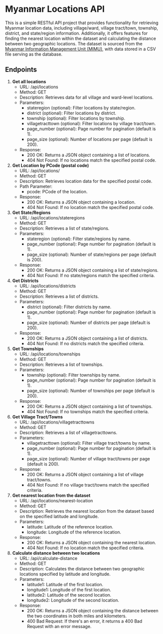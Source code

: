 <h1>Myanmar Locations API</h1>
    <div>
        This is a simple RESTful API project that provides functionality for retrieving Myanmar location data, including village/ward, village tract/town, township, district, and state/region information.
        Additionally, it offers features for finding the nearest location within the dataset and calculating the distance between two geographic locations.
        The dataset is sourced from the <a href='https://themimu.info/place-codes'>Myanmar Information Management Unit (MIMU)</a>, with data stored in a CSV file serving as the database.
    </div>    
    <h2>Endpoints</h2>
    <ol>
        <li>
            <strong>Get all locations</strong>
            <ul>
                <li>URL: /api/locations</li>
                <li>Method: GET</li>
                <li>Description: Retrieves data for all village and ward-level locations.</li>
                <li>
                    Parameters:
                    <ul>
                        <li>stateregion (optional): Filter locations by state/region.</li>
                        <li>district (optional): Filter locations by district.</li>
                        <li>township (optional): Filter locations by township.</li>
                        <li>villagetracttown (optional): Filter locations by village tract/town.</li>
                        <li>page_number (optional): Page number for pagination (default is 1).</li>
                        <li>page_size (optional): Number of locations per page (default is 200).</li>
                    </ul>
                </li>
                <li>
                    Response:
                    <ul>
                        <li>200 OK: Returns a JSON object containing a list of locations.</li>
                        <li>404 Not Found: If no locations match the specified postal code.</li>
                    </ul>
                </li>
            </ul>
        </li>
        <li>
            <strong>Get Location by PCode (postal code)</strong>
            <ul>
                <li>URL: /api/locations/<string:pcode></li>
                <li>Method: GET</li>
                <li>Description: Retrieves location data for the specified postal code.</li>
                <li>
                    Path Parameter:
                    <ul>
                        <li>pcode: PCode of the location.</li>
                    </ul>
                </li>
                <li>
                    Response:
                    <ul>
                        <li>200 OK: Returns a JSON object containing a location.</li>
                        <li>404 Not Found: If no location match the specified postal code.</li>
                    </ul>
                </li>
            </ul>
        </li>
        <li>
            <strong>Get State/Regions</strong>
            <ul>
                <li>URL: /api/locations/stateregions</li>
                <li>Method: GET</li>
                <li>Description: Retrieves a list of state/regions.</li>
                <li>
                    Parameters:
                    <ul>
                        <li>stateregion (optional): Filter state/regions by name.</li>
                        <li>page_number (optional): Page number for pagination (default is 1).</li>
                        <li>page_size (optional): Number of state/regions per page (default is 200).</li>
                    </ul>
                </li>
                <li>
                    Response:
                    <ul>
                        <li>200 OK: Returns a JSON object containing a list of state/regions.</li>
                        <li>404 Not Found: If no state/regions match the specified criteria.</li>
                    </ul>
                </li>
            </ul>
        </li>
        <li>
            <strong>Get Districts</strong>
            <ul>
                <li>URL: /api/locations/districts</li>
                <li>Method: GET</li>
                <li>Description: Retrieves a list of districts.</li>
                <li>
                    Parameters:
                    <ul>
                        <li>district (optional): Filter districts by name.</li>
                        <li>page_number (optional): Page number for pagination (default is 1).</li>
                        <li>page_size (optional): Number of districts per page (default is 200).</li>
                    </ul>
                </li>
                <li>
                    Response:
                    <ul>
                        <li>200 OK: Returns a JSON object containing a list of districts.</li>
                        <li>404 Not Found: If no districts match the specified criteria.</li>
                    </ul>
                </li>
            </ul>
        </li>
        <li>
            <strong>Get Townships</strong>
            <ul>
                <li>URL: /api/locations/townships</li>
                <li>Method: GET</li>
                <li>Description: Retrieves a list of townships.</li>
                <li>
                    Parameters:
                    <ul>
                        <li>township (optional): Filter townships by name.</li>
                        <li>page_number (optional): Page number for pagination (default is 1).</li>
                        <li>page_size (optional): Number of townships per page (default is 200).</li>
                    </ul>
                </li>
                <li>
                    Response:
                    <ul>
                        <li>200 OK: Returns a JSON object containing a list of townships.</li>
                        <li>404 Not Found: If no townships match the specified criteria.</li>
                    </ul>
                </li>
            </ul>
        </li>
        <li>
            <strong>Get Village Tract/Towns</strong>
            <ul>
                <li>URL: /api/locations/villagetracttowns</li>
                <li>Method: GET</li>
                <li>Description: Retrieves a list of villagetracttowns.</li>
                <li>
                    Parameters:
                    <ul>
                        <li>villagetracttown (optional): Filter village tract/towns by name.</li>
                        <li>page_number (optional): Page number for pagination (default is 1).</li>
                        <li>page_size (optional): Number of village tract/towns per page (default is 200).</li>
                    </ul>
                </li>
                <li>
                    Response:
                    <ul>
                        <li>200 OK: Returns a JSON object containing a list of village tract/towns.</li>
                        <li>404 Not Found: If no village tract/towns match the specified criteria.</li>
                    </ul>
                </li>
            </ul>
        </li>
        <li>
            <strong>Get nearest location from the dataset</strong>
            <ul>
                <li>URL: /api/locations/nearest-location</li>
                <li>Method: GET</li>
                <li>Description: Retrieves the nearest location from the dataset based on the specified latitude and longitude.</li>
                <li>
                    Parameters:
                    <ul>
                        <li>latitude: Latitude of the reference location.</li>
                        <li>longitude: Longitude of the reference location.</li>
                    </ul>
                </li>
                <li>
                    Response:
                    <ul>
                        <li>200 OK: Returns a JSON object containing the nearest location.</li>
                        <li>404 Not Found: If no location match the specified criteria.</li>
                    </ul>
                </li>
            </ul>
        </li>
        <li>
            <strong>Calculate distance between two locations</strong>
            <ul>
                <li>URL: /api/calculate-distance</li>
                <li>Method: GET</li>
                <li>Description: Calculates the distance between two geographic locations specified by latitude and longitude.</li>
                <li>
                    Parameters:
                    <ul>
                        <li>latitude1: Latitude of the first location.</li>
                        <li>longitude1: Longitude of the first location.</li>
                        <li>latitude2: Latitude of the second location.</li>
                        <li>longitude2: Longitude of the second location.</li>
                    </ul>
                </li>
                <li>
                    Response:
                    <ul>
                        <li>200 OK: Returns a JSON object containing the distance between the two coordinates in both miles and kilometers.</li>
                        <li>400 Bad Request: If there's an error, it returns a 400 Bad Request with an error message.</li>
                    </ul>
                </li>
            </ul>
        </li>
    </ol>
